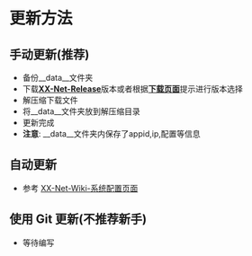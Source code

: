 更新方法
========
## 手动更新(推荐)
* 备份__data__文件夹
* 下载[__XX-Net-Release__](https://github.com/XX-net/XX-Net/releases)版本或者根据[__下载页面__](https://github.com/XX-net/XX-Net/blob/master/code/default/download.md)提示进行版本选择
* 解压缩下载文件
* 将__data__文件夹放到解压缩目录
* 更新完成
* __注意__: __data__文件夹内保存了appid,ip,配置等信息

## 自动更新
* 参考 [XX-Net-Wiki-系统配置页面](https://github.com/XX-net/XX-Net/wiki/%E2%80%9C%E7%B3%BB%E7%BB%9F%E9%85%8D%E7%BD%AE%E2%80%9D%E9%A1%B5%E9%9D%A2)

## 使用 Git 更新(不推荐新手)
* 等待编写
